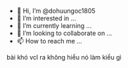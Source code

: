- 👋 Hi, I’m @dohuungoc1805
- 👀 I’m interested in ...
- 🌱 I’m currently learning ...
- 💞️ I’m looking to collaborate on ...
- 📫 How to reach me ...

bài khó vcl ra không hiểu nó làm kiểu gì
